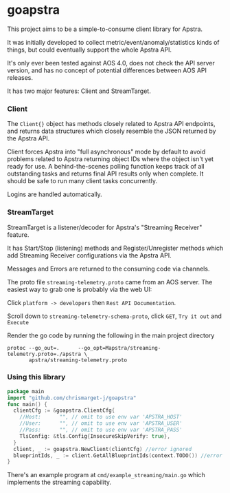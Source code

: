 # goapstra

This project aims to be a simple-to-consume client library for Apstra.

It was initially developed to collect metric/event/anomaly/statistics kinds of
things, but could eventually support the whole Apstra API.

It's only ever been tested against AOS 4.0, does not check the API server
version, and has no concept of potential differences between AOS API releases.

It has two major features: Client and StreamTarget.

### Client
The `Client{}` object has methods closely related to Apstra API endpoints, and
returns data structures which closely resemble the JSON returned by the Apstra
API.

Client forces Apstra into "full asynchronous" mode by default to avoid problems
related to Apstra returning object IDs where the object isn't yet ready for use.
A behind-the-scenes polling function keeps track of all outstanding tasks and
returns final API results only when complete. It should be safe to run many
client tasks concurrently.

Logins are handled automatically.

### StreamTarget

StreamTarget is a listener/decoder for Apstra's "Streaming Receiver" feature.

It has Start/Stop (listening) methods and Register/Unregister methods which
add Streaming Receiver configurations via the Apstra API.

Messages and Errors are returned to the consuming code via channels.

The proto file `streaming-telemetry.proto` came from an AOS server. The easiest way to grab
one is probably via the web UI:

Click `platform -> developers` then `Rest API Documentation`.

Scroll down to `streaming-telemetry-schema-proto`, click `GET`, `Try it out` and `Execute`

Render the go code by running the following in the main project directory
```shell
protoc --go_out=.      --go_opt=Mapstra/streaming-telemetry.proto=./apstra \
       apstra/streaming-telemetry.proto
```

### Using this library

```go
package main
import "github.com/chrismarget-j/goapstra"
func main() {
  clientCfg := &goapstra.ClientCfg{
    //Host:      "", // omit to use env var 'APSTRA_HOST'
    //User:      "", // omit to use env var 'APSTRA_USER'
    //Pass:      "", // omit to use env var 'APSTRA_PASS'
    TlsConfig: &tls.Config{InsecureSkipVerify: true},
  }
  client, _ := goapstra.NewClient(clientCfg) //error ignored
  blueprintIds, _ := client.GetAllBlueprintIds(context.TODO()) //error ignored
}
```

There's an example program at `cmd/example_streaming/main.go` which implements
the streaming capability.
